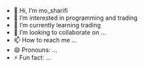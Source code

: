 - 👋 Hi, I’m mo_sharifi
- 👀 I’m interested in programming and trading
- 🌱 I’m currently learning trading
- 💞️ I’m looking to collaborate on ...
- 📫 How to reach me ...
- 😄 Pronouns: ...
- ⚡ Fun fact: ...

<!---
mosharifi27/mosharifi27 is a ✨ special ✨ repository because its `README.md` (this file) appears on your GitHub profile.
You can click the Preview link to take a look at your changes.
--->

